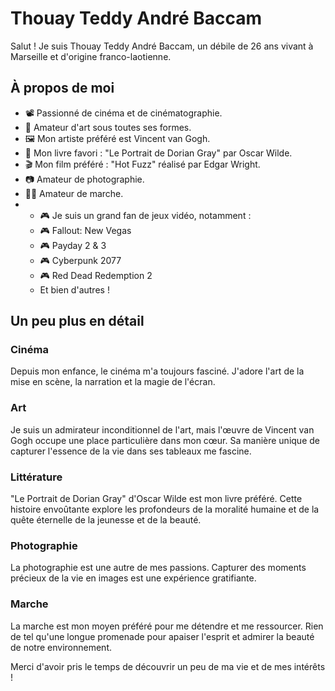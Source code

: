 # Thouay Teddy André Baccam

Salut ! Je suis Thouay Teddy André Baccam, un débile de 26 ans vivant à Marseille et d'origine franco-laotienne.

## À propos de moi

- 📽️ Passionné de cinéma et de cinématographie.
- 🎨 Amateur d'art sous toutes ses formes.
- 🖼️ Mon artiste préféré est Vincent van Gogh.
- 📖 Mon livre favori : "Le Portrait de Dorian Gray" par Oscar Wilde.
- 🎬 Mon film préféré : "Hot Fuzz" réalisé par Edgar Wright.
- 📷 Amateur de photographie.
- 🚶‍♂️ Amateur de marche.
- - 🎮 Je suis un grand fan de jeux vidéo, notamment :
  - 🎮 Fallout: New Vegas
  - 🎮 Payday 2 & 3
  - 🎮 Cyberpunk 2077
  - 🎮 Red Dead Redemption 2
  - Et bien d'autres !

## Un peu plus en détail

### Cinéma
Depuis mon enfance, le cinéma m'a toujours fasciné. J'adore l'art de la mise en scène, la narration et la magie de l'écran.

### Art
Je suis un admirateur inconditionnel de l'art, mais l'œuvre de Vincent van Gogh occupe une place particulière dans mon cœur. Sa manière unique de capturer l'essence de la vie dans ses tableaux me fascine.

### Littérature
"Le Portrait de Dorian Gray" d'Oscar Wilde est mon livre préféré. Cette histoire envoûtante explore les profondeurs de la moralité humaine et de la quête éternelle de la jeunesse et de la beauté.

### Photographie
La photographie est une autre de mes passions. Capturer des moments précieux de la vie en images est une expérience gratifiante.

### Marche
La marche est mon moyen préféré pour me détendre et me ressourcer. Rien de tel qu'une longue promenade pour apaiser l'esprit et admirer la beauté de notre environnement.

Merci d'avoir pris le temps de découvrir un peu de ma vie et de mes intérêts !
